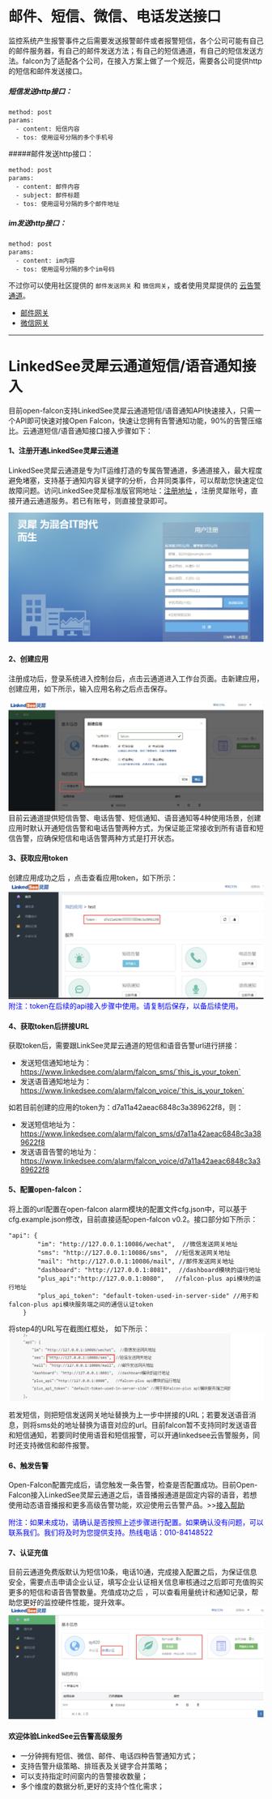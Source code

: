 <!-- toc -->

# 邮件、短信、微信、电话发送接口

监控系统产生报警事件之后需要发送报警邮件或者报警短信，各个公司可能有自己的邮件服务器，有自己的邮件发送方法；有自己的短信通道，有自己的短信发送方法。falcon为了适配各个公司，在接入方案上做了一个规范，需要各公司提供http的短信和邮件发送接口。

##### 短信发送http接口：

```
method: post
params:
  - content: 短信内容
  - tos: 使用逗号分隔的多个手机号
```

#####邮件发送http接口：

```
method: post
params:
  - content: 邮件内容
  - subject: 邮件标题
  - tos: 使用逗号分隔的多个邮件地址
```

##### im发送http接口：

```
method: post
params:
  - content: im内容
  - tos: 使用逗号分隔的多个im号码
```

不过你可以使用社区提供的 `邮件发送网关` 和 `微信网关`，或者使用灵犀提供的 [云告警通道](http://t.cn/RpkS0d2)。

- [邮件网关](https://github.com/open-falcon/mail-provider)
- [微信网关](https://github.com/Yanjunhui/chat)

----
# LinkedSee灵犀云通道短信/语音通知接入
目前open-falcon支持LinkedSee灵犀云通道短信/语音通知API快速接入，只需一个API即可快速对接Open Falcon，快速让您拥有告警通知功能，90%的告警压缩比。云通道短信/语音通知接口接入步骤如下：

#### 1、注册开通LinkedSee灵犀云通道
LinkedSee灵犀云通道是专为IT运维打造的专属告警通道，多通道接入，最大程度避免堵塞，支持基于通知内容关键字的分析，合并同类事件，可以帮助您快速定位故障问题。访问LinkedSee灵犀标准版官网地址：[注册地址](http://t.cn/RpkS0d2)
，注册灵犀账号，直接开通云通道服务。若已有账号，则直接登录即可。

![灵犀注册](../image/linkedsee_1.png)
 
#### 2、创建应用
注册成功后，登录系统进入控制台后，点击云通道进入工作台页面。击新建应用，创建应用，如下所示，输入应用名称之后点击保存。
 
![创建应用](../image/linkedsee_2.png)
目前云通道提供短信告警、电话告警、短信通知、语音通知等4种使用场景，创建应用时默认开通短信告警和电话告警两种方式，为保证能正常接收到所有语音和短信告警，应确保短信和电话告警两种方式是打开状态。

#### 3、获取应用token
创建应用成功之后 ，点击查看应用token，如下所示：
![获取token](../image/linkedsee_3.png)
<font color="blue">附注：token在后续的api接入步骤中使用。请复制后保存，以备后续使用。</font>
 

#### 4、获取token后拼接URL
获取token后，需要跟LinkSee灵犀云通道的短信和语音告警url进行拼接：

- 发送短信通知地址为：https://www.linkedsee.com/alarm/falcon_sms/`this_is_your_token`
- 发送语音通知地址为：https://www.linkedsee.com/alarm/falcon_voice/`this_is_your_token`

如若目前创建的应用的token为：d7a11a42aeac6848c3a389622f8，则：

- 发送短信地址为：https://www.linkedsee.com/alarm/falcon_sms/d7a11a42aeac6848c3a389622f8
- 发送语音告警的地址为：https://www.linkedsee.com/alarm/falcon_voice/d7a11a42aeac6848c3a389622f8

#### 5、配置open-falcon：
将上面的url配置在open-falcon alarm模块的配置文件cfg.json中，可以基于cfg.example.json修改，目前直接适配open-falcon v0.2。接口部分如下所示：

```  
"api": {
        "im": "http://127.0.0.1:10086/wechat",  //微信发送网关地址 
        "sms": "http://127.0.0.1:10086/sms",  //短信发送网关地址
        "mail": "http://127.0.0.1:10086/mail", //邮件发送网关地址
        "dashboard": "http://127.0.0.1:8081",  //dashboard模块的运行地址
        "plus_api":"http://127.0.0.1:8080",   //falcon-plus api模块的运行地址
        "plus_api_token": "default-token-used-in-server-side" //用于和falcon-plus api模块服务端之间的通信认证token
    }
```
将step4的URL写在截图红框处， 如下所示：
![配置修改](../image/linkedsee_4.png)
 
若发短信，则把短信发送网关地址替换为上一步中拼接的URL；若要发送语音消息，则将sms处的地址替换为语音对应的url。目前falcon暂不支持同时发送语音和短信通知，若要同时使用语音和短信报警，可以开通linkedsee云告警服务，同时还支持微信和邮件报警。

#### 6、触发告警
Open-Falcon配置完成后，请您触发一条告警，检查是否配置成功。目前Open-Falcon接入LinkedSee灵犀云通道之后，语⾳播报通道是固定内容的语⾳，若想使⽤动态语音播报和更多高级告警功能，欢迎使用云告警产品。>>[接入帮助](https://www.linkedsee.com/standard/support/#/access-falcon)

<font color="blue">附注：如果未成功，请确认是否按照上述步骤进行配置。如果确认没有问题，可以联系我们。我们将及时为您提供支持。热线电话：010-84148522 </font>

#### 7、认证充值
目前云通道免费版默认为短信10条，电话10通，完成接入配置之后，为保证信息安全，需要点击申请企业认证，填写企业认证相关信息审核通过之后即可充值购买更多的短信和语音告警数量。充值成功之后 ，可以查看用量统计和通知记录，帮助您更好的监控硬件性能，提升效率。
![认证充值](../image/linkedsee_5.png)
  
#### 欢迎体验LinkedSee云告警高级服务
- 一分钟拥有短信、微信、邮件、电话四种告警通知方式；
- 支持告警升级策略、排班表及关键字合并策略；
- 可以支持指定时间窗内的告警接收数量；
- 多个维度的数据分析,更好的支持个性化需求；
